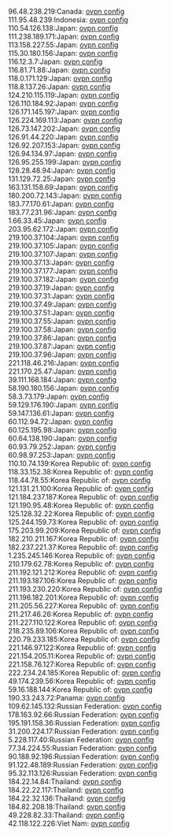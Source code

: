 96.48.238.219:Canada: [ovpn config](vpn/96_48_238_219.ovpn)  
111.95.48.239:Indonesia: [ovpn config](vpn/111_95_48_239.ovpn)  
110.54.126.138:Japan: [ovpn config](vpn/110_54_126_138.ovpn)  
111.238.189.171:Japan: [ovpn config](vpn/111_238_189_171.ovpn)  
113.158.227.55:Japan: [ovpn config](vpn/113_158_227_55.ovpn)  
115.30.180.156:Japan: [ovpn config](vpn/115_30_180_156.ovpn)  
116.12.3.7:Japan: [ovpn config](vpn/116_12_3_7.ovpn)  
116.81.71.88:Japan: [ovpn config](vpn/116_81_71_88.ovpn)  
118.0.171.129:Japan: [ovpn config](vpn/118_0_171_129.ovpn)  
118.8.137.26:Japan: [ovpn config](vpn/118_8_137_26.ovpn)  
124.210.115.119:Japan: [ovpn config](vpn/124_210_115_119.ovpn)  
126.110.184.92:Japan: [ovpn config](vpn/126_110_184_92.ovpn)  
126.171.145.197:Japan: [ovpn config](vpn/126_171_145_197.ovpn)  
126.224.169.113:Japan: [ovpn config](vpn/126_224_169_113.ovpn)  
126.73.147.202:Japan: [ovpn config](vpn/126_73_147_202.ovpn)  
126.91.44.220:Japan: [ovpn config](vpn/126_91_44_220.ovpn)  
126.92.207.153:Japan: [ovpn config](vpn/126_92_207_153.ovpn)  
126.94.134.97:Japan: [ovpn config](vpn/126_94_134_97.ovpn)  
126.95.255.199:Japan: [ovpn config](vpn/126_95_255_199.ovpn)  
128.28.48.94:Japan: [ovpn config](vpn/128_28_48_94.ovpn)  
131.129.72.25:Japan: [ovpn config](vpn/131_129_72_25.ovpn)  
163.131.158.69:Japan: [ovpn config](vpn/163_131_158_69.ovpn)  
180.200.72.143:Japan: [ovpn config](vpn/180_200_72_143.ovpn)  
183.77.170.61:Japan: [ovpn config](vpn/183_77_170_61.ovpn)  
183.77.231.96:Japan: [ovpn config](vpn/183_77_231_96.ovpn)  
1.66.33.45:Japan: [ovpn config](vpn/1_66_33_45.ovpn)  
203.95.62.172:Japan: [ovpn config](vpn/203_95_62_172.ovpn)  
219.100.37.104:Japan: [ovpn config](vpn/219_100_37_104.ovpn)  
219.100.37.105:Japan: [ovpn config](vpn/219_100_37_105.ovpn)  
219.100.37.107:Japan: [ovpn config](vpn/219_100_37_107.ovpn)  
219.100.37.13:Japan: [ovpn config](vpn/219_100_37_13.ovpn)  
219.100.37.177:Japan: [ovpn config](vpn/219_100_37_177.ovpn)  
219.100.37.182:Japan: [ovpn config](vpn/219_100_37_182.ovpn)  
219.100.37.19:Japan: [ovpn config](vpn/219_100_37_19.ovpn)  
219.100.37.31:Japan: [ovpn config](vpn/219_100_37_31.ovpn)  
219.100.37.49:Japan: [ovpn config](vpn/219_100_37_49.ovpn)  
219.100.37.51:Japan: [ovpn config](vpn/219_100_37_51.ovpn)  
219.100.37.55:Japan: [ovpn config](vpn/219_100_37_55.ovpn)  
219.100.37.58:Japan: [ovpn config](vpn/219_100_37_58.ovpn)  
219.100.37.86:Japan: [ovpn config](vpn/219_100_37_86.ovpn)  
219.100.37.87:Japan: [ovpn config](vpn/219_100_37_87.ovpn)  
219.100.37.96:Japan: [ovpn config](vpn/219_100_37_96.ovpn)  
221.118.46.216:Japan: [ovpn config](vpn/221_118_46_216.ovpn)  
221.170.25.47:Japan: [ovpn config](vpn/221_170_25_47.ovpn)  
39.111.168.184:Japan: [ovpn config](vpn/39_111_168_184.ovpn)  
58.190.180.156:Japan: [ovpn config](vpn/58_190_180_156.ovpn)  
58.3.73.179:Japan: [ovpn config](vpn/58_3_73_179.ovpn)  
59.129.176.190:Japan: [ovpn config](vpn/59_129_176_190.ovpn)  
59.147.136.61:Japan: [ovpn config](vpn/59_147_136_61.ovpn)  
60.112.94.72:Japan: [ovpn config](vpn/60_112_94_72.ovpn)  
60.125.195.98:Japan: [ovpn config](vpn/60_125_195_98.ovpn)  
60.64.138.190:Japan: [ovpn config](vpn/60_64_138_190.ovpn)  
60.93.79.252:Japan: [ovpn config](vpn/60_93_79_252.ovpn)  
60.98.97.253:Japan: [ovpn config](vpn/60_98_97_253.ovpn)  
110.10.74.139:Korea Republic of: [ovpn config](vpn/110_10_74_139.ovpn)  
118.33.152.38:Korea Republic of: [ovpn config](vpn/118_33_152_38.ovpn)  
118.44.78.55:Korea Republic of: [ovpn config](vpn/118_44_78_55.ovpn)  
121.131.21.100:Korea Republic of: [ovpn config](vpn/121_131_21_100.ovpn)  
121.184.237.187:Korea Republic of: [ovpn config](vpn/121_184_237_187.ovpn)  
121.190.95.48:Korea Republic of: [ovpn config](vpn/121_190_95_48.ovpn)  
125.128.32.22:Korea Republic of: [ovpn config](vpn/125_128_32_22.ovpn)  
125.244.159.73:Korea Republic of: [ovpn config](vpn/125_244_159_73.ovpn)  
175.203.99.209:Korea Republic of: [ovpn config](vpn/175_203_99_209.ovpn)  
182.210.211.167:Korea Republic of: [ovpn config](vpn/182_210_211_167.ovpn)  
182.237.221.37:Korea Republic of: [ovpn config](vpn/182_237_221_37.ovpn)  
1.235.245.146:Korea Republic of: [ovpn config](vpn/1_235_245_146.ovpn)  
210.179.62.78:Korea Republic of: [ovpn config](vpn/210_179_62_78.ovpn)  
211.192.121.212:Korea Republic of: [ovpn config](vpn/211_192_121_212.ovpn)  
211.193.187.106:Korea Republic of: [ovpn config](vpn/211_193_187_106.ovpn)  
211.193.230.220:Korea Republic of: [ovpn config](vpn/211_193_230_220.ovpn)  
211.196.182.201:Korea Republic of: [ovpn config](vpn/211_196_182_201.ovpn)  
211.205.56.227:Korea Republic of: [ovpn config](vpn/211_205_56_227.ovpn)  
211.217.46.26:Korea Republic of: [ovpn config](vpn/211_217_46_26.ovpn)  
211.227.110.122:Korea Republic of: [ovpn config](vpn/211_227_110_122.ovpn)  
218.235.89.106:Korea Republic of: [ovpn config](vpn/218_235_89_106.ovpn)  
220.79.233.185:Korea Republic of: [ovpn config](vpn/220_79_233_185.ovpn)  
221.146.97.122:Korea Republic of: [ovpn config](vpn/221_146_97_122.ovpn)  
221.154.205.11:Korea Republic of: [ovpn config](vpn/221_154_205_11.ovpn)  
221.158.76.127:Korea Republic of: [ovpn config](vpn/221_158_76_127.ovpn)  
222.234.24.185:Korea Republic of: [ovpn config](vpn/222_234_24_185.ovpn)  
49.174.239.56:Korea Republic of: [ovpn config](vpn/49_174_239_56.ovpn)  
59.16.188.144:Korea Republic of: [ovpn config](vpn/59_16_188_144.ovpn)  
190.33.243.72:Panama: [ovpn config](vpn/190_33_243_72.ovpn)  
109.62.145.132:Russian Federation: [ovpn config](vpn/109_62_145_132.ovpn)  
178.163.92.66:Russian Federation: [ovpn config](vpn/178_163_92_66.ovpn)  
195.191.158.36:Russian Federation: [ovpn config](vpn/195_191_158_36.ovpn)  
31.200.224.17:Russian Federation: [ovpn config](vpn/31_200_224_17.ovpn)  
5.228.117.40:Russian Federation: [ovpn config](vpn/5_228_117_40.ovpn)  
77.34.224.55:Russian Federation: [ovpn config](vpn/77_34_224_55.ovpn)  
90.188.92.196:Russian Federation: [ovpn config](vpn/90_188_92_196.ovpn)  
91.122.48.189:Russian Federation: [ovpn config](vpn/91_122_48_189.ovpn)  
95.32.113.126:Russian Federation: [ovpn config](vpn/95_32_113_126.ovpn)  
184.22.14.84:Thailand: [ovpn config](vpn/184_22_14_84.ovpn)  
184.22.22.117:Thailand: [ovpn config](vpn/184_22_22_117.ovpn)  
184.22.32.136:Thailand: [ovpn config](vpn/184_22_32_136.ovpn)  
184.82.208.18:Thailand: [ovpn config](vpn/184_82_208_18.ovpn)  
49.228.82.33:Thailand: [ovpn config](vpn/49_228_82_33.ovpn)  
42.118.122.226:Viet Nam: [ovpn config](vpn/42_118_122_226.ovpn)  
